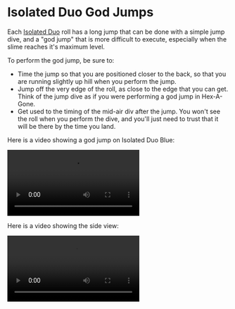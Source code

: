 # Isolated Duo God Jumps

Each [Isolated Duo](../rolls/isolated-duo.md) roll has a long jump that can be done with a simple jump dive, and a "god jump" that is more difficult to execute, especially when the slime reaches it's maximum level.

To perform the god jump, be sure to:

* Time the jump so that you are positioned closer to the back, so that you are running slightly up hill when you perform the jump.
* Jump off the very edge of the roll, as close to the edge that you can get. Think of the jump dive as if you were performing a god jump in Hex-A-Gone.
* Get used to the timing of the mid-air div after the jump. You won't see the roll when you perform the dive, and you'll just need to trust that it will be there by the time you land.

Here is a video showing a god jump on Isolated Duo Blue:

<video controls>
  <source src="../../images/advanced/isolated-duo-god-jumps/isolated-duo-god-jump-forward.mp4" type="video/mp4">
</video>

Here is a video showing the side view:

<video controls>
  <source src="../../images/advanced/isolated-duo-god-jumps/isolated-duo-god-jump-side.mp4" type="video/mp4">
</video>
